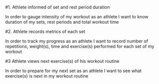 #1. Athlete informed of set and rest period duration

In order to gauge intensity of my workout
as an athlete
I want to know duration of my sets, rest periods and total workout time

#2. Athlete records metrics of each set

In order to track my progress
as an athlete
I want to record number of repetitions, weight(s), time and exercise(s) performed for each set of my workout

#3 Athlete views next exercise(s) of his workout routine

In order to prepare for my next set
as an athlete
I want to see what exercise(s) is next in my workout routine